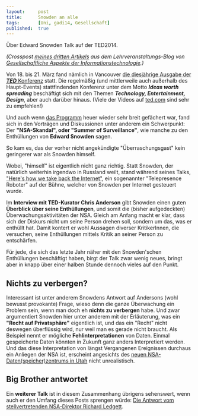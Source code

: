 ```yaml
---
layout: 	post
title: 		Snowden an alle
tags: 		[Uni, gadi14, Gesellschaft]
published: 	true
---
```


&Uuml;ber Edward Snowden Talk auf der TED2014.

*(Crosspost [meines dritten Artikels](http://tugll.tugraz.at/blog/view/41510/snowden-an-alle-holt-euch-das-internet-zuruck) aus dem Lehrveranstaltungs-Blog von [Gesellschaftliche Aspekte der Informationstechnologie](http://blog.2904.cc/2014/03/14/gadi14/).)*

Von 18. bis 21. M&auml;rz fand n&auml;mlich in Vancouver <a href="http://www.ted.com/talks/browse?event=256&amp;sort=newest">die&nbsp;diesj&auml;hrige Ausgabe der <strong><em>TED</em></strong> Konferenz</a> statt. Die regelm&auml;&szlig;ig (und mittlerweile auch au&szlig;erhalb des Haupt-Events) stattfindenden Konferenz unter dem Motto&nbsp;<strong><em>Ideas worth spreading</em></strong> besch&auml;ftigt sich mit den Themen <strong><em>Technology, Entertainment, Design</em></strong>, aber auch dar&uuml;ber hinaus. (Viele der Videos auf <a href="http://ted.com">ted.com</a> sind sehr zu empfehlen!)

Und auch wenn <a href="http://conferences.ted.com/TED2014/program/guide.php">das Programm</a> heuer wieder sehr breit gef&auml;chert war, fand sich in den Vortr&auml;gen und Diskussionen unter anderem ein Schwerpunkt: Der <strong>"NSA-Skandal", oder "Summer of Surveillance"</strong>, wie manche zu den Enth&uuml;llungen von <strong>Edward Snowden</strong> sagen.

So kam es, das der vorher nicht angek&uuml;ndigte "&Uuml;berraschungsgast" kein geringerer war als Snowden himself.

Wobei, "himself" ist eigentlich nicht ganz richtig. Statt Snowden, der nat&uuml;rlich weiterhin irgendwo in Russland weilt, stand w&auml;hrend seines Talks, <a href="http://on.ted.com/tm0Z">"Here's how we take back the Internet"</a>, ein sogenannter "Telepresence Roboter" auf der B&uuml;hne, welcher von Snowden per Internet gesteuert wurde.

Im <strong>Interview mit TED-Kurator Chris Anderson</strong> gibt Snowden einen guten <strong>&Uuml;berblick &uuml;ber seine Enth&uuml;llungen</strong>, und somit die (bisher aufgedeckten) &Uuml;berwachungsaktivit&auml;ten der NSA. Gleich am Anfang macht er klar, dass sich der Diskurs nicht um seine Person drehen soll, sondern um das, was er enth&uuml;llt hat. Damit kontert er wohl Aussagen diverser KritikerInnen, die versuchen, seine Enth&uuml;llungen mittels Kritik an seiner Person zu entsch&auml;rfen.

F&uuml;r jede, die sich das letzte Jahr n&auml;her mit den Snowden'schen Enth&uuml;llungen besch&auml;ftigt haben, birgt der Talk zwar wenig neues, bringt aber in knapp &uuml;ber einer halben Stunde dennoch vieles auf den Punkt.

## Nichts zu verbergen?
Interessant ist unter anderem Snowdens Antwort auf Andersons (wohl bewusst provokante) Frage, wieso denn die ganze &Uuml;berwachung ein Problem sein, wenn man doch eh <strong>nichts zu verbergen</strong> habe. Und zwar argumentiert Snowden hier unter anderem mit der Erl&auml;uterung, was ein <strong>"Recht auf Privatsph&auml;re"</strong> eigentlich ist, und das ein "Recht" nicht deswegen &uuml;berfl&uuml;ssig wird, nur weil man es gerade nicht braucht. Als Beispiel nennt er m&ouml;gliche <strong>Fehlinterpretationen</strong> von Daten. Einmal gespeicherte Daten k&ouml;nnten in Zukunft ganz anders Interpretiert werden. Und das diese Interpretation von l&auml;ngst Vergangenen Ereignissen durchaus ein Anliegen der NSA ist, erscheint angesichts des <a href="https://en.wikipedia.org/wiki/Utah_Data_Center">neuen NSA-Daten(speicher)zentrums in Utah</a> nicht unrealistisch.</p>

## Big Brother antwortet
Ein <strong>weiterer Talk</strong> ist in diesem Zusammenhang &uuml;brigens sehenswert, wenn auch er den Umfang dieses Posts sprengen w&uuml;rde: <a href="http://on.ted.com/a06N7">Die Antwort vom stellvertretenden NSA-Direktor Richard Ledgett</a>.